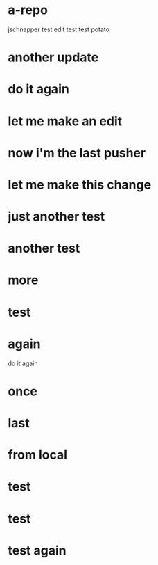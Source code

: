 # a-repo
jschnapper
test
edit
test
test
potato

# another update

# do it again

# let me make an edit

# now i'm the last pusher

# let me make this change

# just another test

# another test

# more

# test

# again

do it again

# once

# last

# from local

# test

# test

# test again
